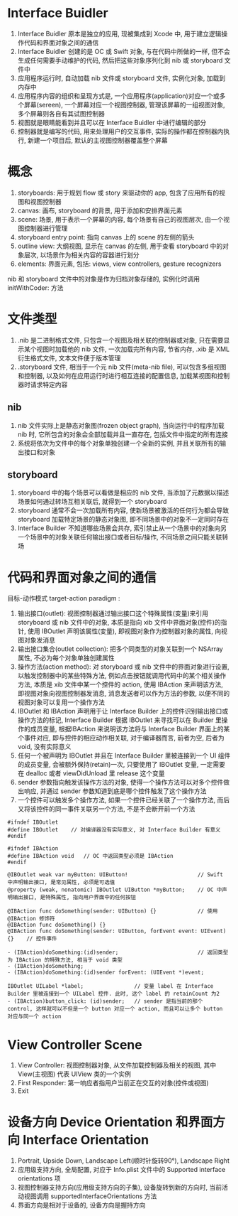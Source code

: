 # Interface Buidler

1. Interface Buidler 原本是独立的应用, 现被集成到 Xcode 中, 用于建立逻辑操作代码和界面对象之间的通信
2. Interface Buidler 创建的是 OC 或 Swift 对象, 与在代码中所做的一样, 但不会生成任何需要手动维护的代码, 然后把这些对象序列化到 nib 或 storyboard 文件中
3. 应用程序运行时, 自动加载 nib 文件或 storyboard 文件, 实例化对象, 加载到内存中
4. 应用程序内容的组织和呈现方式是, 一个应用程序(application)对应一个或多个屏幕(sereen), 一个屏幕对应一个视图控制器, 管理该屏幕的一组视图对象, 多个屏幕则各自有其试图控制器
5. 视图就是眼睛能看到并且可以在 Interface Buidler 中进行编辑的部分
6. 控制器就是编写的代码, 用来处理用户的交互事件, 实际的操作都在控制器内执行, 新建一个项目后, 默认的主视图控制器覆盖整个屏幕


# 概念

1. storyboards: 用于规划 flow 或 story 来驱动你的 app, 包含了应用所有的视图和视图控制器
2. canvas: 画布, storyboard 的背景, 用于添加和安排界面元素
3. scene: 场景, 用于表示一个屏幕的内容, 每个场景有自己的视图层次, 由一个视图控制器进行管理
4. storyboard entry point: 指向 canvas 上的 scene 的左侧的箭头
5. outline view: 大纲视图, 显示在 canvas 的左侧, 用于查看 storyboard 中的对象层次, 以场景作为相关内容的容器进行划分
7. elements: 界面元素, 包括: views, view controllers, gesture recognizers

nib 和 storyboard 文件中的对象是作为归档对象存储的, 实例化时调用 initWithCoder: 方法

# 文件类型

1. .nib 是二进制格式文件, 只包含一个视图及相关联的控制器或对象, 只在需要显示某个视图时加载他的 nib 文件, 一次加载完所有内容, 节省内存, .xib 是 XML 衍生格式文件, 文本文件便于版本管理
2. .storyboard 文件, 相当于一个元 nib 文件(meta-nib file), 可以包含多组视图和控制器, 以及如何在应用运行时进行相互连接的配置信息, 加载某视图和控制器时请求特定内容

## nib

1. nib 文件实际上是静态对象图(frozen object graph), 当向运行中的程序加载 nib 时, 它所包含的对象会全部加载并且一直存在, 包括文件中指定的所有连接
2. 系统将依次为文件中的每个对象单独创建一个全新的实例, 并且关联所有的输出接口和对象

## storyboard

1. storyboard 中的每个场景可以看做是相应的 nib 文件, 当添加了元数据以描述场景如何通过转场互相关联后, 就得到一个 storyboard
2. storyboard 通常不会一次加载所有内容, 使新场景被激活的任何行为都会导致 storyboard 加载特定场景的静态对象图, 即不同场景中的对象不一定同时存在
3. Interface Builder 不知道哪些场景会共存, 索引禁止从一个场景中的对象向另一个场景中的对象关联任何输出接口或者目标/操作, 不同场景之间只能关联转场

# 代码和界面对象之间的通信

目标-动作模式 target-action paradigm : 

1. 输出接口(outlet): 视图控制器通过输出接口这个特殊属性(变量)来引用 storyboard 或 nib 文件中的对象, 本质是指向 xib 文件中界面对象(控件)的指针, 使用 IBOutlet 声明该属性(变量), 即视图对象作为控制器对象的属性, 向视图对象发消息
2. 输出接口集合(outlet collection): 把多个同类型的对象关联到一个 NSArray 属性, 不必为每个对象单独创建属性
3. 操作方法(action method): 对 storyboard 或 nib 文件中的界面对象进行设置, 以触发控制器中的某些特殊方法, 例如点击按钮就调用代码中的某个相关操作方法, 本质是 xib 文件中某一个控件的 action, 使用 IBAction 来声明该方法, 即视图对象向视图控制器发消息, 消息发送者可以作为方法的参数, 以便不同的视图对象可以复用一个操作方法
4. IBOutlet 和 IBAction 声明用于让 Interface Builder 上的控件识别输出接口或操作方法的标记, Interface Builder 根据 IBOutlet 来寻找可以在 Builder 里操作的成员变量, 根据IBAction 来说明该方法将与 Interface Builder 界面上的某个事件对应, 即与控件的相应动作相关联, 对于编译器而言, 前者为空, 后者为 void, 没有实际意义
5. 任何一个被声明为 IBOutlet 并且在 Interface Builder 里被连接到一个 UI 组件的成员变量, 会被额外保持(retain)一次, 只要使用了 IBOutlet 变量, 一定需要在 dealloc 或者 viewDidUnload 里 release 这个变量
6. sender 参数指向触发该操作方法的对象, 使得一个操作方法可以对多个控件做出响应, 并通过 sender 参数知道到底是哪个控件触发了这个操作方法
7. 一个控件可以触发多个操作方法, 如果一个控件已经关联了一个操作方法, 而后又将该控件的同一事件关联另一个方法, 不是不会断开前一个方法

```
#ifndef IBOutlet
#define IBOutlet	// 对编译器没有实际意义, 对 Interface Builder 有意义
#endif

#ifndef IBAction
#define IBAction void	// OC 中返回类型必须是 IBAction 
#endif

@IBOutlet weak var myButton: UIButton!						// Swift 中声明输出接口, 是常见属性, 必须是可选值
@property (weak, nonatomic) IBOutlet UIButton *myButton;	// OC 中声明输出接口, 是特殊属性, 指向用户界面中的任何按钮

@IBAction func doSomething(sender: UIButton) {}				// 使用 @IBAction 修饰符
@IBAction func doSomething() {}
@IBAction func doSomething(sender: UIButton, forEvent event: UIEvent) {}	// 控件事件

- (IBAction)doSomething:(id)sender;							// 返回类型为 IBAction 的特殊方法, 相当于 void 类型
- (IBAction)doSomething;
- (IBAction)doSomething:(id)sender forEvent: (UIEvent *)event;

```

```
IBOutlet UILabel *label;				// 变量 label 在 Interface Builder 里被连接到一个 UILabel 控件. 此时, 这个 label 的 retainCount 为2
- (IBAction)button_click: (id)sender;	// sender 是指当前的那个 control, 这样就可以不但是一个 button 对应一个 action, 而且可以让多个 button 对应与同一个 action
```

# View Controller Scene

1. View Controller: 视图控制器对象, 从文件加载控制器及相关的视图, 其中 View(主视图) 代表 UIView 类的一个实例
2. First Responder: 第一响应者指用户当前正在交互的对象(控件或视图)
3. Exit

# 设备方向 Device Orientation 和界面方向 Interface Orientation

1. Portrait, Upside Down, Landscape Left(顺时针旋转90°), Landscape Right
2. 应用级支持方向, 全局配置, 对应于 Info.plist 文件中的 Supported interface orientations 项
3. 视图控制器支持方向(应用级支持方向的子集), 设备旋转到新的方向时, 当前活动视图调用 supportedInterfaceOrientations 方法
4. 界面方向是相对于设备的, 设备方向是握持方向
